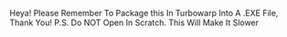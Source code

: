 Heya! Please Remember To Package this In Turbowarp Into A .EXE File,
Thank You!
P.S. Do NOT Open In Scratch. This Will Make It Slower

